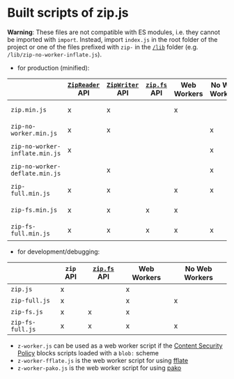 # Built scripts of zip.js

**Warning**: These files are not compatible with ES modules, i.e. they cannot be imported with `import`. Instead, import `index.js` in the root folder of the project or one of the files prefixed with `zip-` in the [`/lib`](../lib) folder (e.g. `/lib/zip-no-worker-inflate.js`).

- for production (minified):

|                                | [`ZipReader`](https://gildas-lormeau.github.io/zip.js/api/classes/ZipReader.html) API | [`ZipWriter`](https://gildas-lormeau.github.io/zip.js/api/classes/ZipWriter.html) API | [`zip.fs`](https://gildas-lormeau.github.io/zip.js/api/classes/FS.html) API | Web Workers | No Web Workers | Usage                                                 |
|--------------------------------|-----------------|-----------------|--------------|-------------|----------------|-------------------------------------------------------|
| `zip.min.js`                   |               x |               x |              |           x |                | compression/decompression with web workers            |
| `zip-no-worker.min.js`         |               x |               x |              |             |              x | compression/decompression without web workers         |
| `zip-no-worker-inflate.min.js` |               x |                 |              |             |              x | decompression without web workers                     |
| `zip-no-worker-deflate.min.js` |                 |               x |              |             |              x | compression without web workers                       |
| `zip-full.min.js`              |               x |               x |              |           x |              x | compression/decompression with or without web workers |
| `zip-fs.min.js`                |               x |               x |            x |           x |                | compression/decompression with web workers            |
| `zip-fs-full.min.js`           |               x |               x |            x |           x |              x | compression/decompression with or without web workers |

- for development/debugging:

|                       | `zip` API | [`zip.fs`](https://gildas-lormeau.github.io/zip.js/api/classes/FS.html) API | Web Workers | No Web Workers | 
|-----------------------|-----------|--------------|-------------|----------------|
| `zip.js`              |         x |              |           x |                |
| `zip-full.js`         |         x |              |           x |              x |
| `zip-fs.js`           |         x |            x |           x |                |
| `zip-fs-full.js`      |         x |            x |           x |              x |

- `z-worker.js` can be used as a web worker script if the [Content Security Policy](https://developer.mozilla.org/docs/Web/HTTP/CSP) blocks scripts loaded with a `blob:` scheme
- `z-worker-fflate.js` is the web worker script for using [fflate](https://gildas-lormeau.github.io/zip.js/core-api.html#alternative-codec-fflate)
- `z-worker-pako.js` is the web worker script for using [pako](https://gildas-lormeau.github.io/zip.js/core-api.html#alternative-codec-pako)
